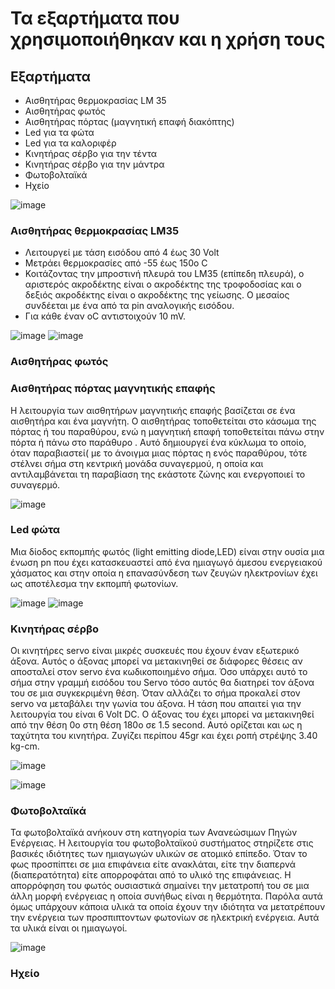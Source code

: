 # Τα εξαρτήματα που χρησιμοποιήθηκαν και η χρήση τους

## Εξαρτήματα
- Αισθητήρας θερμοκρασίας LM 35
- Αισθητήρας φωτός
- Αισθητήρας πόρτας (μαγνητική επαφή διακόπτης)
- Led για τα φώτα
- Led για τα καλοριφέρ
- Κινητήρας σέρβο για την τέντα
- Κινητήρας σέρβο για την μάντρα
- Φωτοβολταϊκά
- Ηχείο

![image](SmartHome_bb.png)


### Αισθητήρας θερμοκρασίας LM35
- Λειτουργεί με τάση εισόδου από 4 έως 30 Volt
- Μετράει θερμοκρασίες από -55 έως 150ο C
- Κοιτάζοντας την μπροστινή πλευρά του LM35 (επίπεδη πλευρά), ο αριστερός ακροδέκτης είναι ο ακροδέκτης της τροφοδοσίας και ο δεξιός ακροδέκτης είναι ο ακροδέκτης της γείωσης. Ο μεσαίος συνδέεται με  ένα από τα pin αναλογικής εισόδου.
- Για κάθε έναν oC αντιστοιχούν 10 mV.

![image](images/temperatureLM35.png)  ![image](images/LM35Circuit.png)


### Αισθητήρας φωτός



### Αισθητήρας πόρτας μαγνητικής επαφής
Η λειτουργία των αισθητήρων μαγνητικής επαφής βασίζεται σε ένα αισθητήρα και ένα μαγνήτη. Ο αισθητήρας τοποθετείται στο κάσωµα της πόρτας ή του παραθύρου, ενώ η μαγνητική επαφή τοποθετείται πάνω στην πόρτα ή πάνω στο παράθυρο . Αυτό δημιουργεί ένα κύκλωμα το οποίο, όταν παραβιαστεί( με το άνοιγμα μιας πόρτας η ενός παραθύρου, τότε στέλνει σήμα στη κεντρική μονάδα συναγερμού, η οποία και αντιλαμβάνεται τη παραβίαση της εκάστοτε ζώνης και ενεργοποιεί το συναγερμό.

![image](images/doorsensor.png)

### Led φώτα
Μια δίοδος εκπομπής φωτός (light emitting diode,LED) είναι στην ουσία μια ένωση pn που έχει κατασκευαστεί από ένα ημιαγωγό άμεσου ενεργειακού χάσματος και στην οποία η επανασύνδεση των ζευγών ηλεκτρονίων έχει ως αποτέλεσμα την εκπομπή φωτονίων.

![image](images/led.png)
![image](images/arduinoled.png)

### Κινητήρας σέρβο

Οι κινητήρες servo είναι μικρές συσκευές που έχουν έναν εξωτερικό άξονα. Αυτός ο άξονας μπορεί να μετακινηθεί σε διάφορες θέσεις αν αποσταλεί στον servo ένα κωδικοποιημένο σήμα. Όσο υπάρχει αυτό το σήμα στην γραμμή εισόδου του Servo τόσο αυτός θα διατηρεί τον άξονα του σε μια συγκεκριμένη θέση. Όταν αλλάζει το σήμα προκαλεί στον servο να μεταβάλει την γωνία του άξονα. Η τάση που απαιτεί για την λειτουργία του είναι 6 Volt DC. Ο άξονας του έχει μπορεί να μετακινηθεί από την θέση 0ο στη θέση 180ο σε 1.5 second. Αυτό ορίζεται και ως η ταχύτητα του κινητήρα. Ζυγίζει περίπου 45gr και έχει ροπή στρέψης 3.40 kg-cm.

![image](images/servo.png)

![image](images/servoCircuit.png)

### Φωτοβολταϊκά
Τα φωτοβολταϊκά ανήκουν στη κατηγορία των Ανανεώσιμων Πηγών Ενέργειας. Η λειτουργία του φωτοβολταϊκού συστήματος στηρίζετε στις βασικές ιδιότητες των ημιαγωγών υλικών σε ατομικό επίπεδο. Όταν το φως προσπίπτει σε μια επιφάνεια είτε ανακλάται, είτε την διαπερνά (διαπερατότητα) είτε απορροφάται από το υλικό της επιφάνειας. Η απορρόφηση του φωτός ουσιαστικά σημαίνει την μετατροπή του σε μια άλλη μορφή ενέργειας η οποία συνήθως είναι η θερμότητα.
Παρόλα αυτά όμως υπάρχουν κάποια υλικά τα οποία έχουν την ιδιότητα να μετατρέπουν την ενέργεια των προσπιπτοντων φωτονίων σε ηλεκτρική ενέργεια. Αυτά τα υλικά είναι οι ημιαγωγοί.

![image](images/Solarpanel.png)

### Ηχείο
